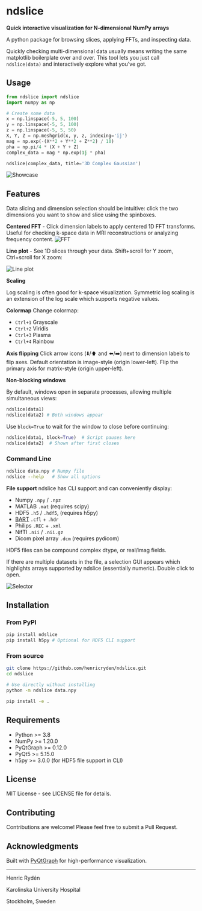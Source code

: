 # ndslice

**Quick interactive visualization for N-dimensional NumPy arrays**

A python package for browsing slices, applying FFTs, and inspecting data.

Quickly checking multi-dimensional data usually means writing the same matplotlib boilerplate over and over. This tool lets you just call `ndslice(data)` and interactively explore what you've got.

## Usage
```python
from ndslice import ndslice
import numpy as np

# Create some data
x = np.linspace(-5, 5, 100)
y = np.linspace(-5, 5, 100)
z = np.linspace(-5, 5, 50)
X, Y, Z = np.meshgrid(x, y, z, indexing='ij')
mag = np.exp(-(X**2 + Y**2 + Z**2) / 10)
pha = np.pi/4 * (X + Y + Z)
complex_data = mag * np.exp(1j * pha)

ndslice(complex_data, title='3D Complex Gaussian')
```

![Showcase](docs/images/showcase.gif)

## Features

Data slicing and dimension selection should be intuitive: click the two dimensions you want to show and slice using the spinboxes.

**Centered FFT** - Click dimension labels to apply centered 1D FFT transforms. Useful for checking k-space data in MRI reconstructions or analyzing frequency content.
![FFT](docs/images/fft.gif)

**Line plot** - See 1D slices through your data. Shift+scroll for Y zoom, Ctrl+scroll for X zoom:

![Line plot](docs/images/lineplot.png)

**Scaling**

Log scaling is often good for k-space visualization.
Symmetric log scaling is an extension of the log scale which supports negative values.


**Colormap**
Change colormap:
- `Ctrl+1` Grayscale
- `Ctrl+2` Viridis
- `Ctrl+3` Plasma
- `Ctrl+4` Rainbow


**Axis flipping**
Click arrow icons (⬇️/⬆️ and ⬅️/➡️) next to dimension labels to flip axes.
Default orientation is image-style (origin lower-left).
Flip the primary axis for matrix-style (origin upper-left).

**Non-blocking windows**

By default, windows open in separate processes, allowing multiple simultaneous views:
```python
ndslice(data1)
ndslice(data2) # Both windows appear
```

Use `block=True` to wait for the window to close before continuing:
```python
ndslice(data1, block=True)  # Script pauses here
ndslice(data2)  # Shown after first closes
```


### Command Line
```bash
ndslice data.npy # Numpy file
ndslice --help   # Show all options
```

**File support**
ndslice has CLI support and can conveniently display:

- Numpy `.npy` / `.npz`
- MATLAB `.mat` (requires scipy)
- HDF5 `.h5` / `.hdf5`, (requires h5py)
- [BART](https://mrirecon.github.io/bart/) `.cfl` + `.hdr`
- Philips `.REC` + `.xml`
- NifTI `.nii` / `.nii.gz`
- Dicom pixel array `.dcm` (requires pydicom)

HDF5 files can be compound complex dtype, or real/imag fields.

If there are multiple datasets in the file, a selection GUI appears which highlights arrays supported by ndslice (essentially numeric).
Double click to open.

![Selector](docs/images/selector.png)


## Installation

### From PyPI

```bash
pip install ndslice
pip install h5py # Optional for HDF5 CLI support
```

### From source

```bash
git clone https://github.com/henricryden/ndslice.git
cd ndslice

# Use directly without installing
python -m ndslice data.npy

pip install -e .
```


## Requirements

- Python >= 3.8
- NumPy >= 1.20.0
- PyQtGraph >= 0.12.0
- PyQt5 >= 5.15.0
- h5py >= 3.0.0 (for HDF5 file support in CLI)

## License

MIT License - see LICENSE file for details.

## Contributing

Contributions are welcome! Please feel free to submit a Pull Request.

## Acknowledgments

Built with [PyQtGraph](https://www.pyqtgraph.org/) for high-performance visualization.


---
Henric Rydén

Karolinska University Hospital

Stockholm, Sweden